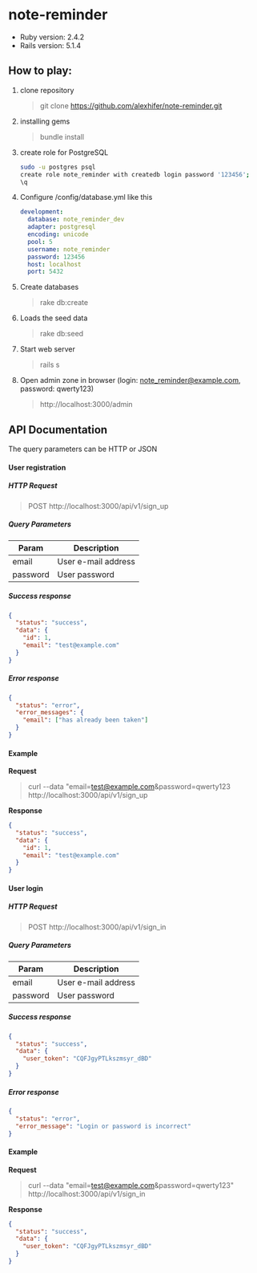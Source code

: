 # note-reminder

- Ruby version: 2.4.2
- Rails version: 5.1.4

## How to play:

1. clone repository
    > git clone https://github.com/alexhifer/note-reminder.git
2. installing gems
    > bundle install
3. create role for PostgreSQL
    ```bash
    sudo -u postgres psql
    create role note_reminder with createdb login password '123456';
    \q 
4. Configure /config/database.yml like this
   ```yaml
   development:
     database: note_reminder_dev
     adapter: postgresql
     encoding: unicode
     pool: 5
     username: note_reminder
     password: 123456
     host: localhost
     port: 5432
5. Create databases
   > rake db:create
5. Loads the seed data
   > rake db:seed
6. Start web server
   > rails s
7. Open admin zone in browser (login: note_reminder@example.com, password: qwerty123)
   > http://localhost:3000/admin
   
## API Documentation

The query parameters can be HTTP or JSON

#### User registration

##### HTTP Request
> POST http://localhost:3000/api/v1/sign_up

##### Query Parameters
| Param | Description |
| --- | --- |
| email | User e-mail address |
| password | User password |

##### Success response
```json
{
  "status": "success",
  "data": {
    "id": 1,
    "email": "test@example.com"
  }
}
```
##### Error response
```json
{
  "status": "error",
  "error_messages": {
    "email": ["has already been taken"]
  }
}
```
#### Example
**Request**
> curl --data "email=test@example.com&password=qwerty123 http://localhost:3000/api/v1/sign_up

**Response**
```json
{
  "status": "success",
  "data": {
    "id": 1,
    "email": "test@example.com"
  }
}
```

#### User login

##### HTTP Request
> POST http://localhost:3000/api/v1/sign_in

##### Query Parameters
| Param | Description |
| --- | --- |
| email | User e-mail address |
| password | User password |

##### Success response
```json
{
  "status": "success",
  "data": {
    "user_token": "CQFJgyPTLkszmsyr_dBD"
  }
}
```
##### Error response
```json
{
  "status": "error",
  "error_message": "Login or password is incorrect"
}
```
#### Example
**Request**
> curl --data "email=test@example.com&password=qwerty123" http://localhost:3000/api/v1/sign_in

**Response**
```json
{
  "status": "success",
  "data": {
    "user_token": "CQFJgyPTLkszmsyr_dBD"
  }
}
```